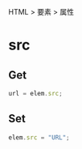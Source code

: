 HTML > 要素 > 属性
# src
## Get
```javascript
url = elem.src;
```

## Set
```javascript
elem.src = "URL";
```
